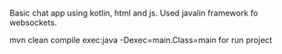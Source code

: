 Basic chat app using kotlin, html and js. Used javalin framework fo websockets.

mvn clean compile exec:java -Dexec=main.Class=main for run project

